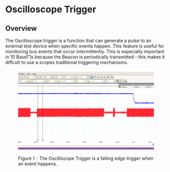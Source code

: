 # Oscilloscope Trigger

## Overview

The Oscilloscope trigger is a function that can generate a pulse to an external test device when specific events happen. This feature is useful for monitoring bus events that occur intermittently. This is especially important in 10 BaseT1s because the Beacon is periodically transmitted - this makes it diffcult to use a scopes traditional triggering mechanisms.

<figure><img src=".gitbook/assets/scopetrig.png" alt=""><figcaption><p>Figure 1 - The Oscilliscope Trigger is a falling edge trigger when an event happens.</p></figcaption></figure>



